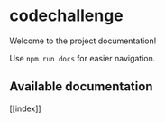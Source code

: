 # codechallenge

Welcome to the project documentation!

Use `npm run docs` for easier navigation.

## Available documentation

[[index]]
